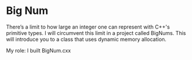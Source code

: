 <h1>Big Num</h1>

<p>There’s a limit to how large an integer one can represent with C++'s primitive types. I will circumvent this limit in a project called BigNums. This will introduce you to a class that uses dynamic memory allocation.</p>

<p>My role: I built BigNum.cxx</p>